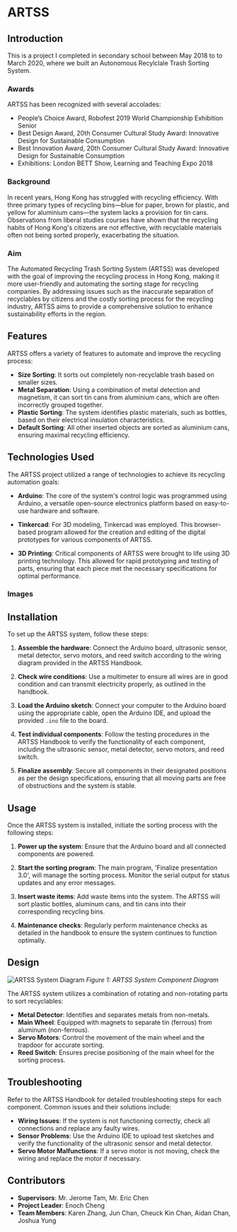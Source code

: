 # ARTSS

## Introduction

This is a project I completed in secondary school between May 2018 to to March 2020, where we built an Autonomous Recylclale Trash Sorting System. 

### Awards

ARTSS has been recognized with several accolades:

- People’s Choice Award, Robofest 2019 World Championship Exhibition Senior
- Best Design Award, 20th Consumer Cultural Study Award: Innovative Design for Sustainable Consumption
- Best Innovation Award, 20th Consumer Cultural Study Award: Innovative Design for Sustainable Consumption
- Exhibitions: London BETT Show, Learning and Teaching Expo 2018

### Background
In recent years, Hong Kong has struggled with recycling efficiency. With three primary types of recycling bins—blue for paper, brown for plastic, and yellow for aluminium cans—the system lacks a provision for tin cans. Observations from liberal studies courses have shown that the recycling habits of Hong Kong's citizens are not effective, with recyclable materials often not being sorted properly, exacerbating the situation.

### Aim
The Automated Recycling Trash Sorting System (ARTSS) was developed with the goal of improving the recycling process in Hong Kong, making it more user-friendly and automating the sorting stage for recycling companies. By addressing issues such as the inaccurate separation of recyclables by citizens and the costly sorting process for the recycling industry, ARTSS aims to provide a comprehensive solution to enhance sustainability efforts in the region.

## Features

ARTSS offers a variety of features to automate and improve the recycling process:

- **Size Sorting**: It sorts out completely non-recyclable trash based on smaller sizes.
- **Metal Separation**: Using a combination of metal detection and magnetism, it can sort tin cans from aluminium cans, which are often incorrectly grouped together.
- **Plastic Sorting**: The system identifies plastic materials, such as bottles, based on their electrical insulation characteristics.
- **Default Sorting**: All other inserted objects are sorted as aluminium cans, ensuring maximal recycling efficiency.

## Technologies Used

The ARTSS project utilized a range of technologies to achieve its recycling automation goals:

- **Arduino**: The core of the system's control logic was programmed using Arduino, a versatile open-source electronics platform based on easy-to-use hardware and software.

- **Tinkercad**: For 3D modeling, Tinkercad was employed. This browser-based program allowed for the creation and editing of the digital prototypes for various components of ARTSS.

- **3D Printing**: Critical components of ARTSS were brought to life using 3D printing technology. This allowed for rapid prototyping and testing of parts, ensuring that each piece met the necessary specifications for optimal performance.


### Images


## Installation

To set up the ARTSS system, follow these steps:

1. **Assemble the hardware**: Connect the Arduino board, ultrasonic sensor, metal detector, servo motors, and reed switch according to the wiring diagram provided in the ARTSS Handbook.

2. **Check wire conditions**: Use a multimeter to ensure all wires are in good condition and can transmit electricity properly, as outlined in the handbook.

3. **Load the Arduino sketch**: Connect your computer to the Arduino board using the appropriate cable, open the Arduino IDE, and upload the provided `.ino` file to the board.

4. **Test individual components**: Follow the testing procedures in the ARTSS Handbook to verify the functionality of each component, including the ultrasonic sensor, metal detector, servo motors, and reed switch.

5. **Finalize assembly**: Secure all components in their designated positions as per the design specifications, ensuring that all moving parts are free of obstructions and the system is stable.

## Usage

Once the ARTSS system is installed, initiate the sorting process with the following steps:

1. **Power up the system**: Ensure that the Arduino board and all connected components are powered.

2. **Start the sorting program**: The main program, 'Finalize presentation 3.0', will manage the sorting process. Monitor the serial output for status updates and any error messages.

3. **Insert waste items**: Add waste items into the system. The ARTSS will sort plastic bottles, aluminum cans, and tin cans into their corresponding recycling bins.

4. **Maintenance checks**: Regularly perform maintenance checks as detailed in the handbook to ensure the system continues to function optimally.
   
## Design

![ARTSS System Diagram](/path/to/image.png)
*Figure 1: ARTSS System Component Diagram*

The ARTSS system utilizes a combination of rotating and non-rotating parts to sort recyclables:

- **Metal Detector**: Identifies and separates metals from non-metals.
- **Main Wheel**: Equipped with magnets to separate tin (ferrous) from aluminum (non-ferrous).
- **Servo Motors**: Control the movement of the main wheel and the trapdoor for accurate sorting.
- **Reed Switch**: Ensures precise positioning of the main wheel for the sorting process.

## Troubleshooting

Refer to the ARTSS Handbook for detailed troubleshooting steps for each component. Common issues and their solutions include:

- **Wiring Issues**: If the system is not functioning correctly, check all connections and replace any faulty wires.
- **Sensor Problems**: Use the Arduino IDE to upload test sketches and verify the functionality of the ultrasonic sensor and metal detector.
- **Servo Motor Malfunctions**: If a servo motor is not moving, check the wiring and replace the motor if necessary.

## Contributors

- **Supervisors**: Mr. Jerome Tam, Mr. Eric Chen
- **Project Leader**: Enoch Cheng
- **Team Members**: Karen Zhang, Jun Chan, Cheuck Kin Chan, Aidan Chan, Joshua Yung

